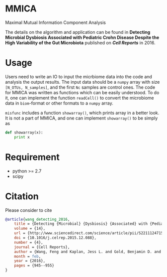 # MMICA
Maximal Mutual Information Component Analysis

The details on the algorithm and application can be found in __Detecting Microbial Dysbiosis Associated with Pediatric Crohn Disease Despite the High Variability of the Gut Microbiota__ [](http://dx.doi.org/10.1016/j.celrep.2015.12.088) published on ___Cell Reports___ in 2016.


# Usage
Users need to write an IO to input the micrbiome data into the code and analysis the output results. The input data should be a `numpy` array with size `[N_OTUs, N_samples]`, and the first `Nc` samples are control ones. The code for MMICA was written as functions which can be easily understood. To do it, one can implement the function `readCell()` to convert the microbiome data in `biom`-format or other formats to a `numpy` array.

`misfunc` includes a function `showarray()`, which prints array in a better look. It is not a part of MMICA, and one can implement `showarray()` to be simply as
```python
def showarray(x):
	print x
```

# Requirement
* python >= 2.7
* scipy

# Citation
Please consider to cite
```bibtex
@article{wang_detecting_2016,
	title = {Detecting {Microbial} {Dysbiosis} {Associated} with {Pediatric} {Crohn} {Disease} {Despite} the {High} {Variability} of the {Gut} {Microbiota}},
	volume = {14},
	url = {http://www.sciencedirect.com/science/article/pii/S2211124715015442},
	doi = {10.1016/j.celrep.2015.12.088},
	number = {4},
	journal = {Cell Reports},
	author = {Wang, Feng and Kaplan, Jess L. and Gold, Benjamin D. and Bhasin, Manoj K. and Ward, Naomi L. and Kellermayer, Richard and Kirschner, Barbara S. and Heyman, Melvin B. and Dowd, Scot E. and Cox, Stephen B. and Dogan, Haluk and Steven, Blaire and Ferry, George D. and Cohen, Stanley A. and Baldassano, Robert N. and Moran, Christopher J. and Garnett, Elizabeth A. and Drake, Lauren and Otu, Hasan H. and Mirny, Leonid A. and Libermann, Towia A. and Winter, Harland S. and Korolev, Kirill S.},
	month = feb,
	year = {2016},
	pages = {945--955}
}
```
